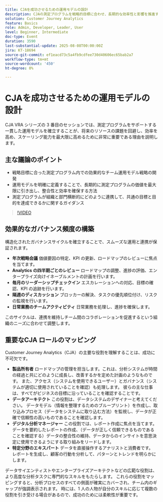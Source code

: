 ```yaml
---
title: CJAを成功させるための運用モデルの設計
description: CJAの測定プログラムを戦略的目標に合わせ、長期的な効率性と影響を推進する、拡張性の高い部門横断的なオペレーティングモデルを作成する方法を説明します。
solution: Customer Journey Analytics
feature: Basics
role: Admin, Developer, Leader, User
level: Beginner, Intermediate
doc-type: Event
duration: 3590
last-substantial-update: 2025-08-08T00:00:00Z
jira: KT-18694
source-git-commit: ef1eacd73c5a4fb9cdfee730d40606ec65bab2a7
workflow-type: tm+mt
source-wordcount: '450'
ht-degree: 0%

---
```



# CJAを成功させるための運用モデルの設計

CJA VRA シリーズの 3 番目のセッションでは、測定プログラムをサポートする一貫した運用モデルを確立することが、将来のリソースの課題を回避し、効率を高め、スケーリング能力を最大限に高めるために非常に重要である理由を説明します。

## 主な議論のポイント

* 戦略目標に合った測定プログラム内での効果的なチーム運用モデル戦略の開発
* 運用モデルを明確に定義することで、長期的に測定プログラムの価値を最大限に引き出し、整合性と効率を確保する方法
* 測定プログラムが組織と部門横断的にどのように連携して、共通の目標と目的を達成できるかに関するガイダンス

>[!VIDEO](https://video.tv.adobe.com/v/3470541/?learn=on&enablevpops)


## 効果的なガバナンス頻度の構築

構造化されたガバナンスサイクルを確立することで、スムーズな運用と連携が保証されます。

* **年次戦略会議** 価値要因の特定、KPI の更新、ロードマップのレビューに焦点を当てます。
* **Analytics の四半期ごとのレビュー** ロードマップの調整、進捗の評価、エンタープライズ向けイネーブルメントの計画を行います。
* **毎月のリーダーシップチェックイン** エスカレーションへの対応、目標の確認、KPI の追跡を行います。
* **隔週のディスカッション** ブロッカーの解決、タスクの優先順位付け、リスクの監視を行います。
* **日常業務のチームアクティビティ** 日常業務を処理し、進捗を確保します。

このサイクルは、連携を維持しチーム間のコラボレーションを促進するという組織のニーズに合わせて調整します。

## 重要なCJA ロールのマッピング

Customer Journey Analytics（CJA）の主要な役割を理解することは、成功に不可欠です。

* **製品所有者** ロードマップの管理を担当します。これは、分析システムが時間の経過と共にどのように成長し、改善するかを定めた計画のようなものです。 また、アクセス（システムを使用できるユーザー）とガバナンス（システムが適切に使用されていることを確認）も処理します。 彼らの主な仕事は、すべてがビジネスの目標に沿っていることを確認することです。
* **データアーキテクト** この役割は、データシステムのデザイナーと考えてください。 データモデル（情報を整理するためのブループリント）を作成し、取り込みプロセス（データをシステムに取り込む方法）を監視し、データが正確で信頼性の高いものであることを確認します。
* **デジタル分析マネージャー** この役割では、レポート作成に焦点を当てます。 データを要約したレポートの作成、（データが正しく信頼できるものであることを確認する）データの整合性の維持、データからのインサイトを意思決定に使用できるようにする取り組みをリードします。
* **特定分野のエキスパート** データを直接操作するアナリストと消費者です。 レポートを生成し、顧客の行動を分析して、パターンとトレンドを明らかにします。

データサイエンティストやエンタープライズアーキテクトなどの広範な役割は、より高度な分析タスクに専門的なスキルをもたらします。 これらの役割をマッピングすると、分析プロセスのすべての側面が確実にカバーされ、チーム内のギャップが強調表示されます。 時には、1 人の人物が自分のスキルに応じて複数の役割を引き受ける場合があるので、成功のためには柔軟性が重要です。
